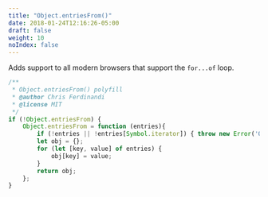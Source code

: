 ```yaml
---
title: "Object.entriesFrom()"
date: 2018-01-24T12:16:26-05:00
draft: false
weight: 10
noIndex: false
---
```


Adds support to all modern browsers that support the `for...of` loop.

```js
/**
 * Object.entriesFrom() polyfill
 * @author Chris Ferdinandi
 * @license MIT
 */
if (!Object.entriesFrom) {
	Object.entriesFrom = function (entries){
		if (!entries || !entries[Symbol.iterator]) { throw new Error('Object.fromEntries() requires a single iterable argument'); }
		let obj = {};
		for (let [key, value] of entries) {
			obj[key] = value;
		}
		return obj;
	};
}
```